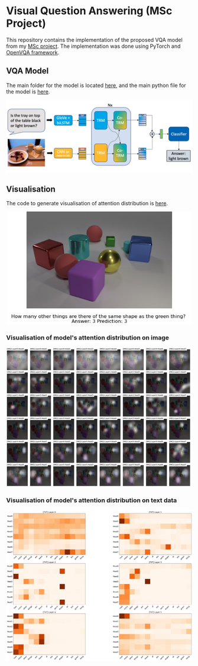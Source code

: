 # Visual Question Answering (MSc Project) 

This repository contains the implementation of the proposed VQA model from my [MSc project](https://github.com/markvasin/MSc-Project). The implementation was done using PyTorch and [OpenVQA framework](https://github.com/MILVLG/openvqa). 


## VQA Model
The main folder for the model is located [here](https://github.com/markvasin/openvqa/tree/master/openvqa/models/vqabert), and the main python file for the model is [here](https://github.com/markvasin/openvqa/blob/master/openvqa/models/vqabert/net.py). 

![VQA model](Images/model-framework.png)

## Visualisation
The code to generate visualisation of attention distribution is [here](https://github.com/markvasin/openvqa/blob/master/utils/visualise_engine.py).

<p align="center">
	<img src="Images/best1.jpg" width="500">
</p>

### Visualisation of model's attention distribution on image

![vis-1va](Images/best1-va.jpg)

### Visualisation of model's attention distribution on text data

![vis-1va](Images/best1-ta.jpg)